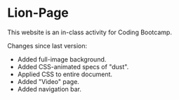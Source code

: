 # Lion-Page
This website is an in-class activity for Coding Bootcamp.

Changes since last version:

- Added full-image background.
- Added CSS-animated specs of "dust".
- Applied CSS to entire document.
- Added "Video" page.
- Added navigation bar.

